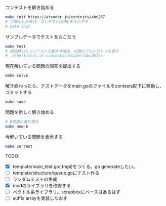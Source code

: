 
コンテストを解き始める
```bash
make init https://atcoder.jp/contests/abc267
# 引数なしの場合、コンテストのURLを入力する
# make init
```

サンプルデータでテストをおこなう
```bash
make test
# 過去解いたコンテストを動かす場合、引数にディレクトリを渡す
# ./shell/test.sh contests/atcoder/abc267/a
```

現在解いている問題の回答を提出する
```bash
make solve
```

解き終わったら、テストデータをmain.goのファイルをcontests配下に移動し、コミットする
```bash
make save
```

問題を新しく解き始める
```bash
# B問題に進む場合
make new-b
```

今解いている問題を表示する
```bash
make current
```

TODO:
- [x] template/main_test.go(.tmpl)をつくる。go generateしたい。
- [ ] template/structure/queue.goにテスト作る
- [ ] ランダムテストの生成
- [x] modのライブラリを改修する
- [ ] ベクトル系ライブラリ。scrapboxにベースはあるはず
- [ ] suffix arrayを実装しなおす
